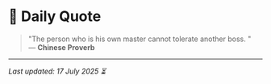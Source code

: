 # 📜 Daily Quote

> "The person who is his own master cannot tolerate another boss. "  
> — **Chinese Proverb**

---

_Last updated: 17 July 2025 ⏳_

